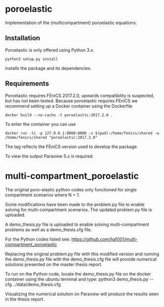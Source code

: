 # poroelastic
Implementation of the (multicompartment) poroelastic equations.

## Installation
Poroelastic is only offered using Python 3.x.
```
python3 setup.py install
```
installs the package and its dependencies.

## Requirements

Poroelastic requires FEniCS 2017.2.0, upwards compatibility is suspected, but has not been tested. Because poroelastic requires FEniCS we recommend setting up a Docker container
using the Dockerfile
```
docker build --no-cache -t poroelastic:2017.2.0 .
```
To enter the container you can use
```
docker run -ti -p 127.0.0.1:8000:8000 -v $(pwd):/home/fenics/shared -w /home/fenics/shared "poroelastic:2017.2.0"
```
The tag reflects the FEniCS version used to develop the package.

To view the output Paraview 5.x is required.

# multi-compartment_poroelastic
The original poro-elastic python codes only functioned for single compartment scenarios where N = 1.

Some modifications have been made to the problem.py file to enable solving for multi-compartment scenarios. The updated problem.py file is uploaded.

A demo_thesis.py file is uploaded to enable solving multi-compartment problems as well as a demo_thesis.cfg file.

For the Python codes listed see: https://github.com/haf001/multi-compartment_poroelastic 

Replacing the original problem.py file with this modified version and running the demo_thesis.py file with the demo_thesis.cfg file will provide numerical solutions presented on the master thesis report.

To run on the Python code, locate the demo_thesis.py file on the docker container using the ubuntu terminal and type: python3 demo_thesis.py --cfg ../data/demo_thesis.cfg

Visualizing the numerical solution on Paraview will produce the results seen in the thesis report.

